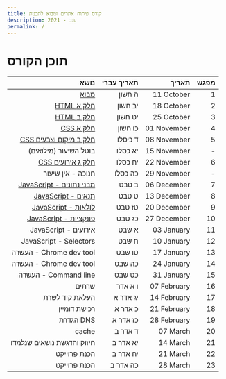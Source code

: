 ```yaml
---
title: קורס פיתוח אתרים ומבוא לתכנות
description: ענב - 2021
permalink: /
---
```


# תוכן הקורס

|                                    נושא | תאריך עברי |       תאריך | מפגש |
| --------------------------------------: | ---------: | ----------: | ---: |
|                     [מבוא](/CLASS_1.md) |     ה חשון |  11 October |    1 |
|               [HTML חלק א](/CLASS_2.md) |    יב חשון |  18 October |    2 |
|               [HTML חלק ב](/CLASS_3.md) |    יט חשון |  25 October |    3 |
|                [CSS חלק א](/CLASS_4.md) |    כו חשון | 01 November |    4 |
|   [CSS חלק ב מיקום וצבעים](/CLASS_5.md) |    ד כיסלו | 08 November |    5 |
|                   בוטל השיעור (מילואים) |    יא כסלו | 15 November |    - |
|        [CSS חלק ג אירועים](/CLASS_6.md) |    יח כסלו | 22 November |    6 |
|                       חנוכה - אין שיעור |    כה כסלו | 29 November |    - |
| [JavaScript - מבני נתונים](/CLASS_7.md) |      ב טבט | 06 December |    7 |
|       [JavaScript - תנאים](/CLASS_8.md) |      ט טבט | 13 December |    8 |
|      [JavaScript - לולאות](/CLASS_9.md) |     טז טבט | 20 December |    9 |
|   [JavaScript - פונקציות](/CLASS_10.md) |     כג טבט | 27 December |   10 |
|                    JavaScript - אירועים |      א שבט |  03 January |   11 |
|                  JavaScript - Selectors |      ח שבט |  10 January |   12 |
|                 העשרה - Chrome dev tool |     טו שבט |  17 January |   13 |
|                 העשרה - Chrome dev tool |     כה שבט |  24 January |   14 |
|                    העשרה - Command line |     כט שבט |  31 January |   15 |
|                                   שרתים |    ו א אדר | 07 February |   16 |
|                          העלאת קוד לשרת |   יג אדר א | 14 February |   17 |
|                            רכישת דומיין |    כ אדר א | 21 February |   18 |
|                               הגדרת DNS |   כז אדר א | 28 February |   19 |
|                                   cache |    ד אדר ב |    07 March |   20 |
|              חיזוק והדגשת נושאים שנלמדו |   יא אדר ב |    14 March |   21 |
|                            הכנת פרוייקט |   יח אדר ב |    21 March |   22 |
|                            הכנת פרוייקט |   כה אדר ב |    28 March |   23 |

